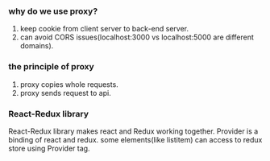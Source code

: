 ### why do we use proxy?

1. keep cookie from client server to back-end server.
2. can avoid CORS issues(localhost:3000 vs localhost:5000 are different domains).

### the principle of proxy

1. proxy copies whole requests.
2. proxy sends request to api.

### React-Redux library

React-Redux library makes react and Redux working together.
Provider is a binding of react and redux.
some elements(like listitem) can access to redux store using Provider tag.
